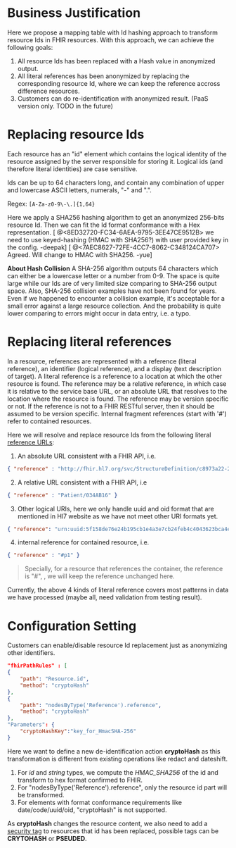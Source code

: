 # Business Justification
Here we propose a mapping table with Id hashing approach to transform resource Ids in FHIR resources.
With this approach, we can achieve the following goals:
1. All resource Ids has been replaced with a Hash value in anonymized output.
2. All literal references has been anonymized by replacing the corresponding resource Id, where we can keep the reference accross difference resources.
3. Customers can do re-identification with anonymized result. (PaaS version only. TODO in the future)

# Replacing resource Ids
Each resource has an "id" element which contains the logical identity of the resource assigned by the server responsible for storing it. Logical ids (and therefore literal identities) are case sensitive.

Ids can be up to 64 characters long, and contain any combination of upper and lowercase ASCII letters, numerals, "-" and ".".

Regex: ```[A-Za-z0-9\-\.]{1,64}```

Here we apply a SHA256 hashing algorithm to get an anonymized 256-bits resource Id. Then we can fit the Id format conformance with a Hex representation.
[ @<8ED32720-FC34-6AEA-9795-3EE47CE9512B> we need to use keyed-hashing (HMAC with SHA256?) with user provided key in the config. -deepak]
[ @<7AEC8627-72FE-4CC7-8062-C348124CA707> Agreed. Will change to HMAC with SHA256. -yue]

**About Hash Collision** A SHA-256 algorithm outputs 64 characters which can either be a lowercase letter or a number from 0-9. The space is quite large while our Ids are of very limited size comparing to SHA-256 output space. Also, SHA-256 collision examples have not been found for years. Even if we happened to encounter a collision example, it's acceptable for a small error against a large resource collection. And the probability is quite lower comparing to errors might occur in data entry, i.e. a typo.  

# Replacing literal references
In a resource, references are represented with a reference (literal reference), an identifier (logical reference), and a display (text description of target).
A literal reference is a reference to a location at which the other resource is found. The reference may be a relative reference, in which case it is relative to the service base URL, or an absolute URL that resolves to the location where the resource is found. The reference may be version specific or not. If the reference is not to a FHIR RESTful server, then it should be assumed to be version specific. Internal fragment references (start with '#') refer to contained resources.

Here we will resolve and replace resource Ids from the following literal [reference URLs](https://www.hl7.org/fhir/references.html#literal):
1. An absolute URL consistent with a FHIR API, i.e.
 ```json   
{ "reference" : "http://fhir.hl7.org/svc/StructureDefinition/c8973a22-2b5b-4e76-9c66-00639c99e61b" }
```
2. A relative URL consistent with a FHIR API, i.e
```json
{ "reference" : "Patient/034AB16" }
```
3. Other logical URIs, here we only handle uuid and oid format that are mentioned in Hl7 website as we have not meet other URI formats yet.
```json
{ "reference": "urn:uuid:5f158de76e24b195cb1e4a3e7cb24feb4c4043623bca4e7c03ea07478b19f324" }
```
4. internal reference for contained resource, i.e.
```json
{ "reference" : "#p1" }
``` 
> Specially, for a resource that references the container, the reference is "#", <reference value="#"/>, we will keep the reference unchanged here.

Currently, the above 4 kinds of literal reference covers most patterns in data we have processed (maybe all, need validation from testing result).

# Configuration Setting
Customers can enable/disable resource Id replacement just as anonymizing other identifiers.
```json
"fhirPathRules" : [
{
    "path": "Resource.id",
    "method": "cryptoHash"
},
{
    "path": "nodesByType('Reference').reference",
    "method": "cryptoHash"
},
"Parameters": {
    "cryptoHashKey":"key_for_HmacSHA-256"
}
```
Here we want to define a new de-identification action **cryptoHash** as this transformation is different from existing operations like redact and dateshift.  
1. For *id* and *string* types, we compute the *HMAC_SHA256* of the id and transform to hex format confirmed to FHIR.
2. For "nodesByType('Reference').reference", only the resource id part will be transformed.
3. For elements with format conformance requirements like date/code/uuid/oid, "cryptoHash" is not supported. 

As **cryptoHash** changes the resource content, we also need to add a [security tag](https://www.hl7.org/fhir/v3/ObservationValue/cs.html#v3-ObservationValue-PSEUDED) to resources that id has been replaced, possible tags can be **CRYTOHASH** or **PSEUDED**.